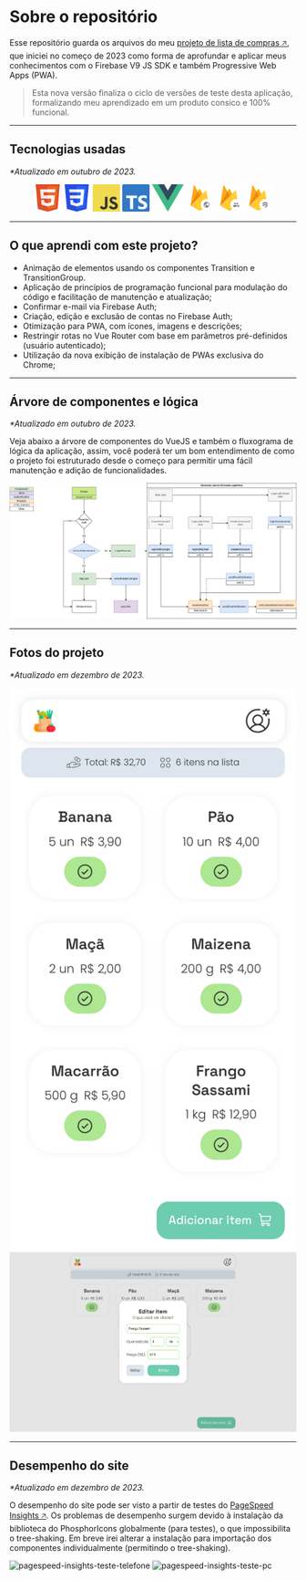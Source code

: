 # Sobre o repositório

Esse repositório guarda os arquivos do meu [projeto de lista de compras 🡥](https://lista-de-compras.andremourasantos.com.br), que iniciei no começo de 2023 como forma de aprofundar e aplicar meus conhecimentos com o Firebase V9 JS SDK e também Progressive Web Apps (PWA).

> Esta nova versão finaliza o ciclo de versões de teste desta aplicação, formalizando meu aprendizado em um produto consico e 100% funcional.

---

## Tecnologias usadas

_*Atualizado em outubro de 2023._

<div align="center">
  <img height="48" title="HTML5" src="data/html5.png">
  <img height="48" title="CSS3" src="data/css3.png">
  <img height="48" title="JavaScript" src="data/js.png">
  <img height="48" title="TypeScript" src="data/ts.png">
  <img height="48" title="VueJS 3" src="data/vuejs.png">
  <img height="48" title="Firebase Hosting" src="data/firebase-hosting.png">
  <img height="48" title="Firebase Auth" src="data/firebase-auth.png">
  <img height="48" title="Firebase Firestore" src="data/firebase-firestore.png">
</div>

---

## O que aprendi com este projeto?

- Animação de elementos usando os componentes Transition e TransitionGroup.
- Aplicação de princípios de programação funcional para modulação do código e facilitação de manutenção e atualização;
- Confirmar e-mail via Firebase Auth;
- Criação, edição e exclusão de contas no Firebase Auth;
- Otimização para PWA, com ícones, imagens e descrições;
- Restringir rotas no Vue Router com base em parâmetros pré-definidos (usuário autenticado);
- Utilização da nova exibição de instalação de PWAs exclusiva do Chrome;

---

## Árvore de componentes e lógica

_*Atualizado em outubro de 2023._

Veja abaixo a árvore de componentes do VueJS e também o fluxograma de lógica da aplicação, assim, você poderá ter um bom entendimento de como o projeto foi estruturado desde o começo para permitir uma fácil manutenção e adição de funcionalidades.

<img title="Fluxograma de lógica de autenticação da aplicação" src="data/router-fluxogram.png">

---

## Fotos do projeto

_*Atualizado em dezembro de 2023._

![Lista preenchida (visão de telefone)](/public/img/promotional/1-lista-preenchida.png)
![Editando item da lista (visão de computador)](/public/img/promotional/2-wide-editando-item.png)

---

## Desempenho do site

_*Atualizado em dezembro de 2023._

O desempenho do site pode ser visto a partir de testes do [PageSpeed Insights 🡥](https://pagespeed.web.dev/analysis?url=https%3A%2F%2Flista-de-compras.andremourasantos.com.br%2F). Os problemas de desempenho surgem devido à instalação da biblioteca do PhosphorIcons globalmente (para testes), o que impossibilita o tree-shaking. Em breve irei alterar a instalação para importação dos componentes individualmente (permitindo o tree-shaking).

![pagespeed-insights-teste-telefone](https://github.com/andremourasantos/lista-de-compras/assets/92397834/4a046871-6269-43db-88b7-249925bb82ec)
![pagespeed-insights-teste-pc](https://github.com/andremourasantos/lista-de-compras/assets/92397834/275c038b-dcee-4f78-acc4-57af1599a880)
